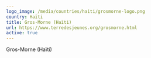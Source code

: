 ```yaml
---
logo_image: /media/countries/haiti/grosmorne-logo.png
country: Haïti
title: Gros-Morne (Haïti)
url: https://www.terredesjeunes.org/grosmorne.html
active: true
---
```

Gros-Morne (Haïti)